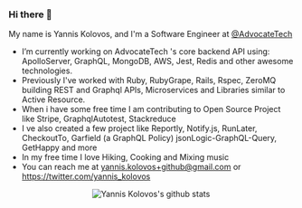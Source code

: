 ### Hi there 👋

My name is Yannis Kolovos, and I'm a Software Engineer at [@AdvocateTech](https://github.com/AdvocateTech)

- I’m currently working on AdvocateTech 's core backend API using: ApolloServer, GraphQL, MongoDB, AWS, Jest, Redis and other awesome technologies. 
- Previously I've worked with Ruby, RubyGrape, Rails, Rspec, ZeroMQ building REST and Graphql APIs, Microservices and Libraries similar to Active Resource.
- When i have some free time I am contributing to  Open Source Project like Stripe, GraphqlAutotest, Stackreduce
- I ve also created a few project like Reportly, Notify.js, RunLater, CheckoutTo, Garfield (a GraphQL Policy) jsonLogic-GraphQL-Query, GetHappy and more
- In my free time I love Hiking, Cooking and Mixing music
- You can reach me at yannis.kolovos+github@gmail.com or https://twitter.com/yannis_kolovos


<p align="center">
  <img src="https://github-readme-stats.vercel.app/api?username=msroot&count_private=true" alt="Yannis Kolovos's github stats">
</p>

